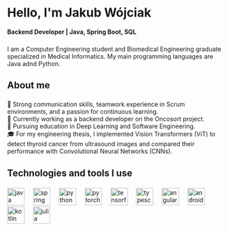<h1 align="left">Hello, I'm Jakub Wójciak</h1>

<p align="left"><b>Backend Developer | Java, Spring Boot, SQL</b></p>

###

<p align="left">I am a Computer Engineering student and Biomedical Engineering graduate specialized in Medical Informatics. My main programming languages are Java adnd Python. </p>

###

<h2 align="left">About me</h2>

###

<p align="left">
💬 Strong communication skills, teamwork experience in Scrum environments, and a passion for continuous learning.<br>
🔭 Currently working as a backend developer on the Oncosort project.<br>
🌱 Pursuing education in Deep Learning and Software Engineering.<br>
🎓 For my engineering thesis, I implemented Vision Transformers (ViT) to detect thyroid cancer from ultrasound images and compared their performance with Convolutional Neural Networks (CNNs).
</p>

###

<h2 align="left">Technologies and tools I use</h2>

###

<div align="left">
  <img src="https://cdn.jsdelivr.net/gh/devicons/devicon/icons/java/java-original.svg" height="40" alt="java logo"  />
  <img width="12" />
  <img src="https://cdn.jsdelivr.net/gh/devicons/devicon/icons/spring/spring-original.svg" height="40" alt="spring logo"  />
  <img width="12" />
  <img src="https://cdn.jsdelivr.net/gh/devicons/devicon/icons/python/python-original.svg" height="40" alt="python logo"  />
  <img width="12" />
  <img src="https://cdn.jsdelivr.net/gh/devicons/devicon/icons/pytorch/pytorch-original.svg" height="40" alt="pytorch logo"  />
  <img width="12" />
  <img src="https://cdn.jsdelivr.net/gh/devicons/devicon/icons/tensorflow/tensorflow-original.svg" height="40" alt="tensorflow logo"  />
  <img width="12" />
  <img src="https://cdn.jsdelivr.net/gh/devicons/devicon/icons/typescript/typescript-original.svg" height="40" alt="typescript logo"  />
  <img width="12" />
  <img src="https://cdn.jsdelivr.net/gh/devicons/devicon/icons/angular/angular-original.svg" height="40" alt="angular logo"  />
  <img width="12" />
  <img src="https://cdn.jsdelivr.net/gh/devicons/devicon/icons/android/android-original.svg" height="40" alt="android logo"  />
  <img width="12" />
  <img src="https://cdn.jsdelivr.net/gh/devicons/devicon/icons/kotlin/kotlin-original.svg" height="40" alt="kotlin logo"  />
  <img width="12" />
  <img src="https://cdn.jsdelivr.net/gh/devicons/devicon/icons/julia/julia-original.svg" height="40" alt="julia logo"  />
</div>
